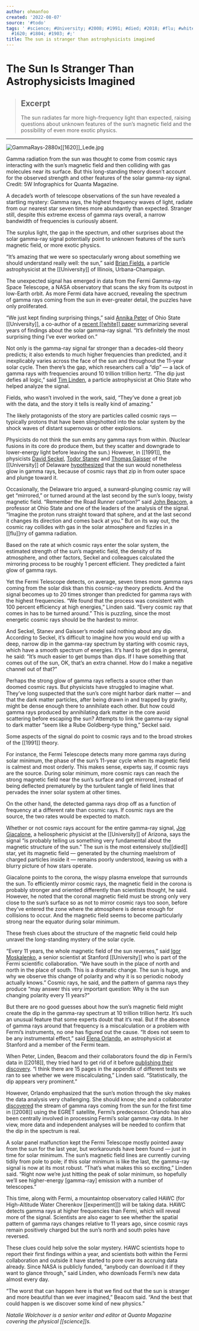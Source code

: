 ```yaml
---
author: ohmanfoo
created: '2022-08-07'
source: '#todo'
tags: ' #science; #University; #2008; #1991; #died; #2018; #flu; #white; #experiment;
  #1620; #1804; #1903; #;'
title: The sun is stranger than astrophysicists imagined
---
```


# The Sun Is Stranger Than Astrophysicists Imagined

> ## Excerpt
> The sun radiates far more high-frequency light than expected, raising questions about unknown features of the sun’s magnetic field and the possibility of even more exotic physics.

---
![GammaRays-2880x[[1620]]_Lede.jpg](https://pocket-syndicated-images.s3.amazonaws.com/5f75024541016.jpg)

Gamma radiation from the sun was thought to come from cosmic rays interacting with the sun’s magnetic field and then colliding with gas molecules near its surface. But this long-standing theory doesn’t account for the observed strength and other features of the solar gamma-ray signal. Credit: 5W Infographics for Quanta Magazine.

A decade’s worth of telescope observations of the sun have revealed a startling mystery: Gamma rays, the highest frequency waves of light, radiate from our nearest star seven times more abundantly than expected. Stranger still, despite this extreme excess of gamma rays overall, a narrow bandwidth of frequencies is curiously absent.

The surplus light, the gap in the spectrum, and other surprises about the solar gamma-ray signal potentially point to unknown features of the sun’s magnetic field, or more exotic physics.

“It’s amazing that we were so spectacularly wrong about something we should understand really well: the sun,” said [Brian Fields](https://astro.illinois.edu/directory/profile/bdfields), a particle astrophysicist at the [[University]] of Illinois, Urbana-Champaign.

The unexpected signal has emerged in data from the Fermi Gamma-ray Space Telescope, a NASA observatory that scans the sky from its outpost in low-Earth orbit. As more Fermi data have accrued, revealing the spectrum of gamma rays coming from the sun in ever-greater detail, the puzzles have only proliferated.

“We just kept finding surprising things,” said [Annika Peter](https://astronomy.osu.edu/people/peter.33) of Ohio State [[University]], a co-author of a [recent [[white]] paper](https://arxiv.org/abs/[[1903]].06349) summarizing several years of findings about the solar gamma-ray signal. “It’s definitely the most surprising thing I’ve ever worked on.”

Not only is the gamma-ray signal far stronger than a decades-old theory predicts; it also extends to much higher frequencies than predicted, and it inexplicably varies across the face of the sun and throughout the 11-year solar cycle. Then there’s the gap, which researchers call a “dip” — a lack of gamma rays with frequencies around 10 trillion trillion hertz. “The dip just defies all logic,” said [Tim Linden](http://www.trlinden.com/), a particle astrophysicist at Ohio State who helped analyze the signal.

Fields, who wasn’t involved in the work, said, “They’ve done a great job with the data, and the story it tells is really kind of amazing.”

The likely protagonists of the story are particles called cosmic rays — typically protons that have been slingshotted into the solar system by the shock waves of distant supernovas or other explosions.

Physicists do not think the sun emits any gamma rays from within. (Nuclear fusions in its core do produce them, but they scatter and downgrade to lower-energy light before leaving the sun.) However, in [[1991]], the physicists [David Seckel](https://web.physics.udel.edu/about/directory/faculty/david-seckel), [Todor Stanev](https://web.physics.udel.edu/about/directory/faculty/todor-stanev) and [Thomas Gaisser](https://web.physics.udel.edu/about/directory/faculty/thomas-k-gaisser) of the [[University]] of Delaware [hypothesized](http://adsabs.harvard.edu/abs/[[1991]]ApJ...382..652S) that the sun would nonetheless glow in gamma rays, because of cosmic rays that zip in from outer space and plunge toward it.

Occasionally, the Delaware trio argued, a sunward-plunging cosmic ray will get “mirrored,” or turned around at the last second by the sun’s loopy, twisty magnetic field. “Remember the Road Runner cartoon?” said [John Beacom](https://astronomy.osu.edu/people/beacom.7), a professor at Ohio State and one of the leaders of the analysis of the signal. “Imagine the proton runs straight toward that sphere, and at the last second it changes its direction and comes back at you.” But on its way out, the cosmic ray collides with gas in the solar atmosphere and fizzles in a [[flu]]rry of gamma radiation.

Based on the rate at which cosmic rays enter the solar system, the estimated strength of the sun’s magnetic field, the density of its atmosphere, and other factors, Seckel and colleagues calculated the mirroring process to be roughly 1 percent efficient. They predicted a faint glow of gamma rays.

Yet the Fermi Telescope detects, on average, seven times more gamma rays coming from the solar disk than this cosmic-ray theory predicts. And the signal becomes up to 20 times stronger than predicted for gamma rays with the highest frequencies. “We found that the process was consistent with 100 percent efficiency at high energies,” Linden said. “Every cosmic ray that comes in has to be turned around.” This is puzzling, since the most energetic cosmic rays should be the hardest to mirror.

And Seckel, Stanev and Gaisser’s model said nothing about any dip. According to Seckel, it’s difficult to imagine how you would end up with a deep, narrow dip in the gamma-ray spectrum by starting with cosmic rays, which have a smooth spectrum of energies. It’s hard to get dips in general, he said: “It’s much easier to get bumps than dips. If I have something that comes out of the sun, OK, that’s an extra channel. How do I make a negative channel out of that?”

Perhaps the strong glow of gamma rays reflects a source other than doomed cosmic rays. But physicists have struggled to imagine what. They’ve long suspected that the sun’s core might harbor dark matter — and that the dark matter particles, after being drawn in and trapped by gravity, might be dense enough there to annihilate each other. But how could gamma rays produced by annihilating dark matter in the core avoid scattering before escaping the sun? Attempts to link the gamma-ray signal to dark matter “seem like a Rube Goldberg-type thing,” Seckel said.

Some aspects of the signal do point to cosmic rays and to the broad strokes of the [[1991]] theory.

For instance, the Fermi Telescope detects many more gamma rays during solar minimum, the phase of the sun’s 11-year cycle when its magnetic field is calmest and most orderly. This makes sense, experts say, if cosmic rays are the source. During solar minimum, more cosmic rays can reach the strong magnetic field near the sun’s surface and get mirrored, instead of being deflected prematurely by the turbulent tangle of field lines that pervades the inner solar system at other times.

On the other hand, the detected gamma rays drop off as a function of frequency at a different rate than cosmic rays. If cosmic rays are the source, the two rates would be expected to match.

Whether or not cosmic rays account for the entire gamma-ray signal, [Joe Giacalone](https://www.lpl.arizona.edu/faculty/giacalone), a heliospheric physicist at the [[University]] of Arizona, says the signal “is probably telling us something very fundamental about the magnetic structure of the sun.” The sun is the most extensively stu[[died]] star, yet its magnetic field — generated by the churning maelstrom of charged particles inside it — remains poorly understood, leaving us with a blurry picture of how stars operate.

Giacalone points to the corona, the wispy plasma envelope that surrounds the sun. To efficiently mirror cosmic rays, the magnetic field in the corona is probably stronger and oriented differently than scientists thought, he said. However, he noted that the coronal magnetic field must be strong only very close to the sun’s surface so as not to mirror cosmic rays too soon, before they’ve entered the zone where the atmosphere is dense enough for collisions to occur. And the magnetic field seems to become particularly strong near the equator during solar minimum.

These fresh clues about the structure of the magnetic field could help unravel the long-standing mystery of the solar cycle.

“Every 11 years, the whole magnetic field of the sun reverses,” said [Igor Moskalenko](https://web.stanford.edu/~imos/), a senior scientist at Stanford [[University]] who is part of the Fermi scientific collaboration. “We have south in the place of north and north in the place of south. This is a dramatic change. The sun is huge, and why we observe this change of polarity and why it is so periodic nobody actually knows.” Cosmic rays, he said, and the pattern of gamma rays they produce “may answer this very important question: Why is the sun changing polarity every 11 years?”

But there are no good guesses about how the sun’s magnetic field might create the dip in the gamma-ray spectrum at 10 trillion trillion hertz. It’s such an unusual feature that some experts doubt that it’s real. But if the absence of gamma rays around that frequency is a miscalculation or a problem with Fermi’s instruments, no one has figured out the cause. “It does not seem to be any instrumental effect,” said [Elena Orlando](https://web.stanford.edu/~eorlando/), an astrophysicist at Stanford and a member of the Fermi team.

When Peter, Linden, Beacom and their collaborators found the dip in Fermi’s data in [[2018]], they tried hard to get rid of it before [publishing their discovery](https://arxiv.org/abs/[[1804]].06846). “I think there are 15 pages in the appendix of different tests we ran to see whether we were miscalculating,” Linden said. “Statistically, the dip appears very prominent.”

However, Orlando emphasized that the sun’s motion through the sky makes the data analysis very challenging. She should know; she and a collaborator [discovered](https://arxiv.org/abs/0801.2178) the stream of gamma rays coming from the sun for the first time in [[2008]] using the EGRET satellite, Fermi’s predecessor. Orlando has also been centrally involved in processing Fermi’s solar gamma-ray data. In her view, more data and independent analyses will be needed to confirm that the dip in the spectrum is real.

A solar panel malfunction kept the Fermi Telescope mostly pointed away from the sun for the last year, but workarounds have been found — just in time for solar minimum. The sun’s magnetic field lines are currently curving tidily from pole to pole; if this solar minimum is like the last, the gamma-ray signal is now at its most robust. “That’s what makes this so exciting,” Linden said. “Right now we’re just hitting the peak of solar minimum, so hopefully we’ll see higher-energy \[gamma-ray\] emission with a number of telescopes.”

This time, along with Fermi, a mountaintop observatory called HAWC (for High-Altitude Water Cherenkov [[experiment]]) will be taking data. HAWC detects gamma rays at higher frequencies than Fermi, which will reveal more of the signal. Scientists are also eager to see whether the spatial pattern of gamma rays changes relative to 11 years ago, since cosmic rays remain positively charged but the sun’s north and south poles have reversed.

These clues could help solve the solar mystery. HAWC scientists hope to report their first findings within a year, and scientists both within the Fermi collaboration and outside it have started to pore over its accruing data already. Since NASA is publicly funded, “anybody can download it if they want to glance through,” said Linden, who downloads Fermi’s new data almost every day.

“The worst that can happen here is that we find out that the sun is stranger and more beautiful than we ever imagined,” Beacom said. “And the best that could happen is we discover some kind of new physics.”

_Natalie Wolchover is a senior writer and editor at Quanta Magazine covering the physical [[science]]s._